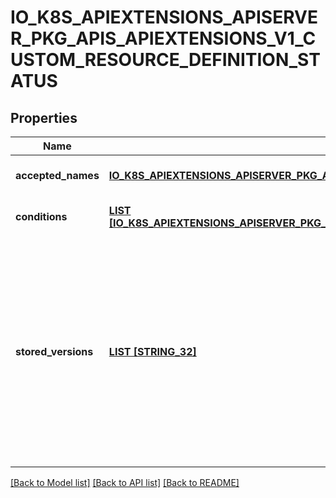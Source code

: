 # IO_K8S_APIEXTENSIONS_APISERVER_PKG_APIS_APIEXTENSIONS_V1_CUSTOM_RESOURCE_DEFINITION_STATUS

## Properties
Name | Type | Description | Notes
------------ | ------------- | ------------- | -------------
**accepted_names** | [**IO_K8S_APIEXTENSIONS_APISERVER_PKG_APIS_APIEXTENSIONS_V1_CUSTOM_RESOURCE_DEFINITION_NAMES**](io.k8s.apiextensions-apiserver.pkg.apis.apiextensions.v1.CustomResourceDefinitionNames.md) |  | [optional] [default to null]
**conditions** | [**LIST [IO_K8S_APIEXTENSIONS_APISERVER_PKG_APIS_APIEXTENSIONS_V1_CUSTOM_RESOURCE_DEFINITION_CONDITION]**](io.k8s.apiextensions-apiserver.pkg.apis.apiextensions.v1.CustomResourceDefinitionCondition.md) | conditions indicate state for particular aspects of a CustomResourceDefinition | [optional] [default to null]
**stored_versions** | [**LIST [STRING_32]**](STRING_32.md) | storedVersions lists all versions of CustomResources that were ever persisted. Tracking these versions allows a migration path for stored versions in etcd. The field is mutable so a migration controller can finish a migration to another version (ensuring no old objects are left in storage), and then remove the rest of the versions from this list. Versions may not be removed from &#x60;spec.versions&#x60; while they exist in this list. | [optional] [default to null]

[[Back to Model list]](../README.md#documentation-for-models) [[Back to API list]](../README.md#documentation-for-api-endpoints) [[Back to README]](../README.md)


